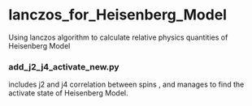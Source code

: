 # lanczos_for_Heisenberg_Model
Using lanczos algorithm to calculate relative physics quantities of Heisenberg Model

### add_j2_j4_activate_new.py
includes j2 and j4 correlation between spins , and manages to find the activate state of Heisenberg Model.
